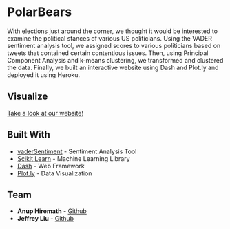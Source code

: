 # PolarBears

With elections just around the corner, we thought it would be interested to examine the political stances of various US politicians. Using the VADER sentiment analysis tool, we assigned scores to various politicians based on tweets that contained certain contentious issues. Then, using Principal Component Analysis and k-means clustering, we transformed and clustered the data. Finally, we built an interactive website using Dash and Plot.ly and deployed it using Heroku.

## Visualize
[Take a look at our website!](https://powerful-citadel-26548.herokuapp.com/)


## Built With

* [vaderSentiment](https://github.com/cjhutto/vaderSentiment) - Sentiment Analysis Tool
* [Scikit Learn](scikit-learn.org) - Machine Learning Library
* [Dash](https://dash.plot.ly/installation) - Web Framework
* [Plot.ly](https://plot.ly) - Data Visualization


## Team

* **Anup Hiremath** - [Github](https://github.com/anup-h)
* **Jeffrey Liu** - [Github](https://github.com/franklinfrank)
